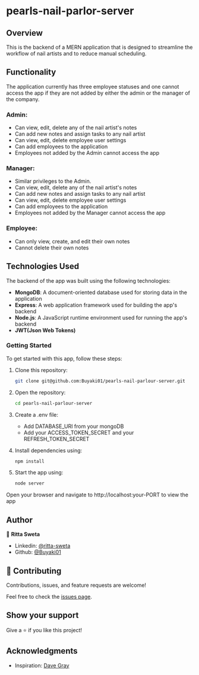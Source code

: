 # pearls-nail-parlor-server

## Overview
This is the backend of a MERN application that is designed to streamline the workflow of nail artists and to reduce manual scheduling. 

## Functionality
The application currently has three employee statuses and one cannot access the app if they are not added by either the admin or the manager of the company.

### Admin:
- Can view, edit, delete any of the nail artist's notes
- Can add new notes and assign tasks to any nail artist
- Can view, edit, delete employee user settings
- Can add employees to the application
- Employees not added by the Admin cannot access the app

### Manager:
- Similar privileges to the Admin.
- Can view, edit, delete any of the nail artist's notes
- Can add new notes and assign tasks to any nail artist
- Can view, edit, delete employee user settings
- Can add employees to the application
- Employees not added by the Manager cannot access the app

### Employee:
- Can only view, create, and edit their own notes
- Cannot delete their own notes

## Technologies Used
The backend of the app was built using the following technologies:

- **MongoDB**: A document-oriented database used for storing data in the application
- **Express**: A web application framework used for building the app's backend
- **Node.js**: A JavaScript runtime environment used for running the app's backend
- **JWT(Json Web Tokens)**

### Getting Started
To get started with this app, follow these steps:

1. Clone this repository: 
    ```bash 
    git clone git@github.com:Buyaki01/pearls-nail-parlour-server.git
    ```

2. Open the repository: 
    ```bash 
    cd pearls-nail-parlour-server
    ```

3. Create a .env file: 

   * Add DATABASE_URI from your mongoDB
   * Add your ACCESS_TOKEN_SECRET and your REFRESH_TOKEN_SECRET

4. Install dependencies using: 
    ```bash 
    npm install
    ```

5. Start the app using: 
    ```bash 
    node server
    ``` 

  Open your browser and navigate to http://localhost:your-PORT to view the app

## Author
👤 **Ritta Sweta**

- Linkedin: [@ritta-sweta](https://www.linkedin.com/in/ritta-sweta/)
- Github: [@Buyaki01](https://github.com/Buyaki01)

## 🤝 Contributing

Contributions, issues, and feature requests are welcome!

Feel free to check the [issues page](https://github.com/Buyaki01/pearls-nail-parlour-server/issues).

## Show your support

Give a ⭐️ if you like this project!

## Acknowledgments
- Inspiration: [Dave Gray](https://www.youtube.com/@DaveGrayTeachesCode)